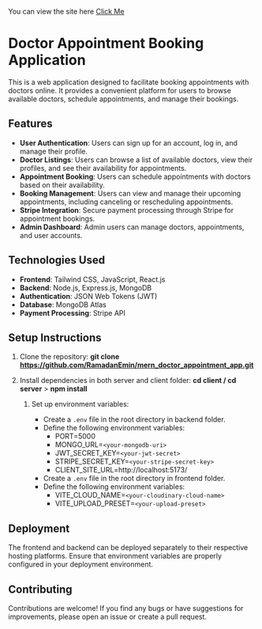 You can view the site here
[Click Me](https://mern-doctor-booking.vercel.app/)

# Doctor Appointment Booking Application

This is a web application designed to facilitate booking appointments with doctors online. It provides a convenient platform for users to browse available doctors, schedule appointments, and manage their bookings.

## Features

- **User Authentication**: Users can sign up for an account, log in, and manage their profile.
- **Doctor Listings**: Users can browse a list of available doctors, view their profiles, and see their availability for appointments.
- **Appointment Booking**: Users can schedule appointments with doctors based on their availability.
- **Booking Management**: Users can view and manage their upcoming appointments, including canceling or rescheduling appointments.
- **Stripe Integration**: Secure payment processing through Stripe for appointment bookings.
- **Admin Dashboard**: Admin users can manage doctors, appointments, and user accounts.

## Technologies Used

- **Frontend**: Tailwind CSS, JavaScript, React.js
- **Backend**: Node.js, Express.js, MongoDB
- **Authentication**: JSON Web Tokens (JWT)
- **Database**: MongoDB Atlas
- **Payment Processing**: Stripe API

## Setup Instructions

1. Clone the repository: **git clone https://github.com/RamadanEmin/mern_doctor_appointment_app.git**
2. Install dependencies in both server and client folder: **cd client / cd server** > **npm install**

   1. Set up environment variables:

      - Create a `.env` file in the root directory in backend folder.
      - Define the following environment variables:
        - PORT=5000
        - MONGO_URL=`<your-mongodb-uri>`
        - JWT_SECRET_KEY=`<your-jwt-secret>`
        - STRIPE_SECRET_KEY=`<your-stripe-secret-key>`
        - CLIENT_SITE_URL=http://localhost:5173/
      - Create a `.env` file in the root directory in frontend folder.
      - Define the following environment variables:
        - VITE_CLOUD_NAME=`<your-cloudinary-cloud-name>`
        - VITE_UPLOAD_PRESET=`<your-upload-preset>`

## Deployment

The frontend and backend can be deployed separately to their respective hosting platforms. Ensure that environment variables are properly configured in your deployment environment.

## Contributing

Contributions are welcome! If you find any bugs or have suggestions for improvements, please open an issue or create a pull request.
